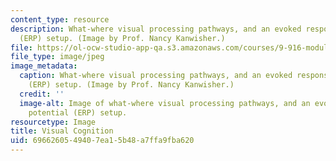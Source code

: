 ```yaml
---
content_type: resource
description: What-where visual processing pathways, and an evoked response potential
  (ERP) setup. (Image by Prof. Nancy Kanwisher.)
file: https://ol-ocw-studio-app-qa.s3.amazonaws.com/courses/9-916-modularity-domain-specificity-and-the-organization-of-knowledge-fall-2001/6966260549407ea15b48a7ffa9fba620_9-916f01.jpg
file_type: image/jpeg
image_metadata:
  caption: What-where visual processing pathways, and an evoked response potential
    (ERP) setup. (Image by Prof. Nancy Kanwisher.)
  credit: ''
  image-alt: Image of what-where visual processing pathways, and an evoked response
    potential (ERP) setup.
resourcetype: Image
title: Visual Cognition
uid: 69662605-4940-7ea1-5b48-a7ffa9fba620
---
```

